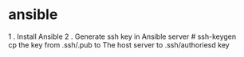 # ansible


1 . Install Ansible
2 . Generate ssh key in Ansible server # ssh-keygen    
cp the key from .ssh/.pub  to The host server to .ssh/authoriesd key


